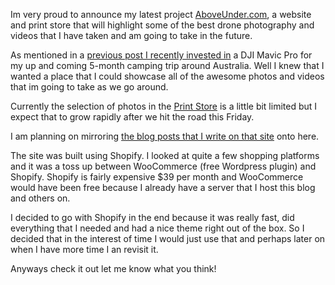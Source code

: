 Im very proud to announce my latest project [AboveUnder.com](https://AboveUnder.com), a website and print store that will highlight some of the best drone photography and videos that I have taken and am going to take in the future.

As mentioned in a [previous post I recently invested in](http://www.mikecann.co.uk/travel/camping-australia-2017-the-plan/) a DJI Mavic Pro for my up and coming 5-month camping trip around Australia. Well I knew that I wanted a place that I could showcase all of the awesome photos and videos that im going to take as we go around.

Currently the selection of photos in the [Print Store](http://aboveunder.azurewebsites.net/collections/all) is a little bit limited but I expect that to grow rapidly after we hit the road this Friday.

I am planning on mirroring [the blog posts that I write on that site](http://aboveunder.azurewebsites.net/blogs/news) onto here.

The site was built using Shopify. I looked at quite a few shopping platforms and it was a toss up between WooCommerce (free Wordpress plugin) and Shopify. Shopify is fairly expensive $39 per month and WooCommerce would have been free because I already have a server that I host this blog and others on. 

I decided to go with Shopify in the end because it was really fast, did everything that I needed and had a nice theme right out of the box. So I decided that in the interest of time I would just use that and perhaps later on when I have more time I an revisit it.

Anyways check it out let me know what you think!